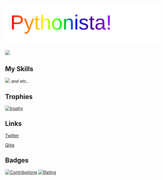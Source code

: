 ![Dynamic Rainbow Text](https://github.com/kosakae256/kosakae256/blob/main/pythonista.svg)

![](https://github-readme-stats.vercel.app/api/top-langs?username=kosakae256&show_icons=true&locale=en&layout=compact)

## My Skills
![](https://skillicons.dev/icons?i=python,typescript,react,next,dart,flutter) and etc..

## Trophies
[![trophy](https://github-profile-trophy.vercel.app/?username=kosakae256)](https://github.com/ryo-ma/github-profile-trophy)

## Links
[Twitter](https://x.com/kosaka256)

[Qiita](https://qiita.com//users/kosakae256)

## Badges
[![Contributions](https://badgen.org/img/qiita/kosakae256/contributions?style=plastic)](https://qiita.com/kosakae256) [![Rating](https://badgen.org/img/atcoder/kosakae256/rating/algorithm?style=plastic)](https://atcoder.jp/users/kosakae256?contestType=algo)
